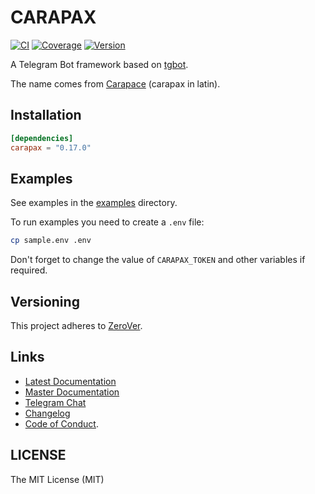 # CARAPAX

[![CI](https://img.shields.io/github/actions/workflow/status/tg-rs/carapax/ci.yml?branch=master&style=flat-square)](https://github.com/tg-rs/carapax/actions/)
[![Coverage](https://img.shields.io/codecov/c/github/tg-rs/carapax.svg?style=flat-square)](https://codecov.io/gh/tg-rs/carapax)
[![Version](https://img.shields.io/crates/v/carapax.svg?style=flat-square)](https://crates.io/crates/carapax)

A Telegram Bot framework based on [tgbot](https://github.com/tg-rs/tgbot).

The name comes from [Carapace](https://en.wikipedia.org/wiki/Carapace) (carapax in latin).

## Installation

```toml
[dependencies]
carapax = "0.17.0"
```

## Examples

See examples in the [examples](https://github.com/tg-rs/carapax/tree/0.17.0/examples) directory.

To run examples you need to create a `.env` file:

```sh
cp sample.env .env
```

Don't forget to change the value of `CARAPAX_TOKEN` and other variables if required.

## Versioning

This project adheres to [ZeroVer](https://0ver.org/).

## Links

- [Latest Documentation](https://docs.rs/carapax)
- [Master Documentation](https://tg-rs.github.io/carapax/carapax/)
- [Telegram Chat](https://t.me/tgrsusers)
- [Changelog](https://github.com/tg-rs/carapax/tree/0.17.0/CHANGELOG.md)
- [Code of Conduct](https://github.com/tg-rs/carapax/tree/0.17.0/CODE_OF_CONDUCT.md).

## LICENSE

The MIT License (MIT)
